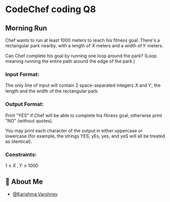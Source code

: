 
# CodeChef coding Q8

## Morning Run

Chef wants to run at least 
1000 meters to reach his fitness goal.
There's a rectangular park nearby, with a length of 
𝑋 meters and a width of 
𝑌 meters.

Can Chef complete his goal by running one loop around the park? (Loop meaning running the entire path around the edge of the park.)

### Input Format:

The only line of input will contain 
2 space-separated integers 
𝑋 and 
𝑌, the length and the width of the rectangular park.

### Output Format:

Print "YES" if Chef will be able to complete his fitness goal, otherwise print "NO" (without quotes).

You may print each character of the output in either uppercase or lowercase (for example, the strings YES, yEs, yes, and yeS will all be treated as identical).

### Constraints:
1
≤
𝑋
,
𝑌
≤
1000




## 🚀 About Me

- [@Karishma Varshney](https://github.com/Karishma-Varshney)
